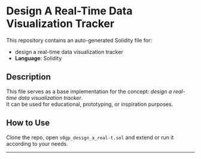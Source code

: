 # Design A Real-Time Data Visualization Tracker

This repository contains an auto-generated Solidity file for:

- design a real-time data visualization tracker
- **Language**: Solidity

## Description

This file serves as a base implementation for the concept: *design a real-time data visualization tracker*.  
It can be used for educational, prototyping, or inspiration purposes.

## How to Use

Clone the repo, open `s0gp_design_a_real-t.sol` and extend or run it according to your needs.

---


